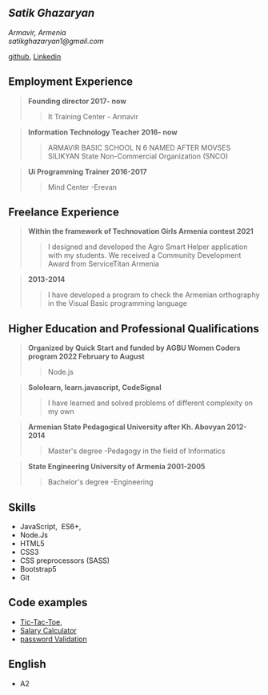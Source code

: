 

## *Satik Ghazaryan*

*Armavir, Armenia*  
_satikghazaryan1@gmail.com_

 [github](https://github.com/SatikGhazaryan), 
 [Linkedin](https://github.com/SatikGhazaryan)
 
 ## Employment Experience
>**Founding director 2017- now**
>>It Training Center - Armavir 

>**Information Technology Teacher 2016- now**
>>ARMAVIR BASIC SCHOOL N 6 NAMED AFTER MOVSES SILIKYAN State Non-Commercial Organization (SNCO)  

>**Ui Programming Trainer 2016-2017**
>>Mind Center -Erevan 
 ## Freelance Experience
 
 >**Within the framework of Technovation Girls Armenia contest
2021**
>>I designed and developed the Agro Smart Helper application with my students.
We received a Community Development Award from ServiceTitan Armenia

>**2013-2014**
>>I have developed a program to check the Armenian orthography in the Visual Basic programming language
 
  ## Higher  Education and Professional Qualifications
  
 >**Organized by Quick Start and funded by AGBU Women Coders program 
2022 February to August**
>>Node.js
 
  >**Sololearn, learn.javascript, CodeSignal**
>>I have learned and solved problems of different complexity on my own
 
 >**Armenian State Pedagogical University after Kh. Abovyan
2012-2014**
>>Master's degree -Pedagogy in the field of Informatics

 >**State Engineering University of Armenia
2001-2005**
>>Bachelor's degree -Engineering

## Skills

* JavaScript,  ES6+, 
* Node.Js 
* HTML5  
* CSS3
* CSS preprocessors (SASS)  
* Bootstrap5
* Git
## Code examples 
 
 * [Tic-Tac-Toe](https://github.com/SatikGhazaryan/Tic-Tac-Toe),
 * [Salary Calculator](https://github.com/SatikGhazaryan/SalaryCalculator)
 * [password Validation](https://github.com/SatikGhazaryan/passwordValidation)

## English

* A2 
